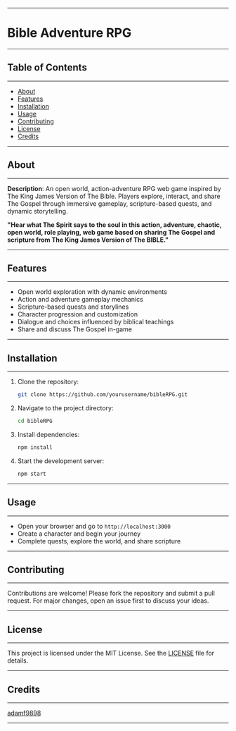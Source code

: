 <!--
2025-08-27
adamf9898
-->

---

# **Bible Adventure RPG**

---

## Table of Contents

---
- [About](#about)
- [Features](#features)
- [Installation](#installation)
- [Usage](#usage)
- [Contributing](#contributing)
- [License](#license)
- [Credits](#credits)

---

## About

---

**Description**: An open world, action-adventure RPG web game inspired by The King James Version of The Bible. Players explore, interact, and share The Gospel through immersive gameplay, scripture-based quests, and dynamic storytelling.

**"Hear what The Spirit says to the soul in this action, adventure, chaotic, open world, role playing, web game based on sharing The Gospel and scripture from The King James Version of The BIBLE."**

  ---

## Features

---

- Open world exploration with dynamic environments
- Action and adventure gameplay mechanics
- Scripture-based quests and storylines
- Character progression and customization
- Dialogue and choices influenced by biblical teachings
- Share and discuss The Gospel in-game

---

## Installation

---

1. Clone the repository:
   ```bash
   git clone https://github.com/yourusername/bibleRPG.git
   ```
2. Navigate to the project directory:
   ```bash
   cd bibleRPG
   ```
3. Install dependencies:
   ```bash
   npm install
   ```
4. Start the development server:
   ```bash
   npm start
   ```

---

## Usage

---

- Open your browser and go to `http://localhost:3000`
- Create a character and begin your journey
- Complete quests, explore the world, and share scripture

---

## Contributing

---

Contributions are welcome! Please fork the repository and submit a pull request. For major changes, open an issue first to discuss your ideas.

---

## License

---

This project is licensed under the MIT License. See the [LICENSE](LICENSE) file for details.

---

## Credits

---

[adamf9898](https://github.com/adamf9898)

---
